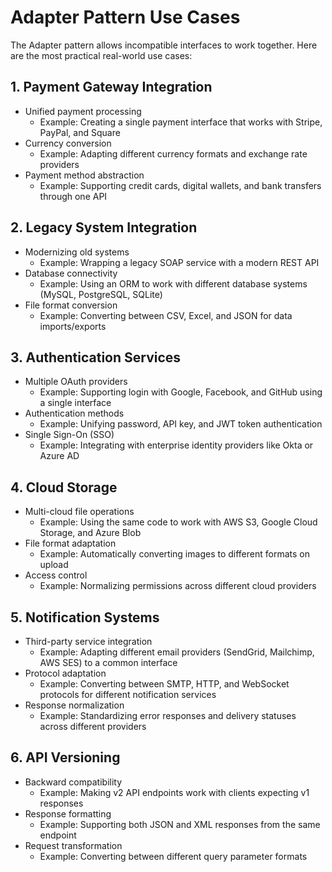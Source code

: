 # Adapter Pattern Use Cases

The Adapter pattern allows incompatible interfaces to work together. Here are the most practical real-world use cases:

## 1. Payment Gateway Integration
- Unified payment processing
  - Example: Creating a single payment interface that works with Stripe, PayPal, and Square
- Currency conversion
  - Example: Adapting different currency formats and exchange rate providers
- Payment method abstraction
  - Example: Supporting credit cards, digital wallets, and bank transfers through one API

## 2. Legacy System Integration
- Modernizing old systems
  - Example: Wrapping a legacy SOAP service with a modern REST API
- Database connectivity
  - Example: Using an ORM to work with different database systems (MySQL, PostgreSQL, SQLite)
- File format conversion
  - Example: Converting between CSV, Excel, and JSON for data imports/exports

## 3. Authentication Services
- Multiple OAuth providers
  - Example: Supporting login with Google, Facebook, and GitHub using a single interface
- Authentication methods
  - Example: Unifying password, API key, and JWT token authentication
- Single Sign-On (SSO)
  - Example: Integrating with enterprise identity providers like Okta or Azure AD

## 4. Cloud Storage
- Multi-cloud file operations
  - Example: Using the same code to work with AWS S3, Google Cloud Storage, and Azure Blob
- File format adaptation
  - Example: Automatically converting images to different formats on upload
- Access control
  - Example: Normalizing permissions across different cloud providers

## 5. Notification Systems
- Third-party service integration
  - Example: Adapting different email providers (SendGrid, Mailchimp, AWS SES) to a common interface
- Protocol adaptation
  - Example: Converting between SMTP, HTTP, and WebSocket protocols for different notification services
- Response normalization
  - Example: Standardizing error responses and delivery statuses across different providers

## 6. API Versioning
- Backward compatibility
  - Example: Making v2 API endpoints work with clients expecting v1 responses
- Response formatting
  - Example: Supporting both JSON and XML responses from the same endpoint
- Request transformation
  - Example: Converting between different query parameter formats